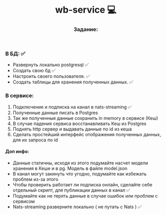 <!DOCTYPE html>
<header>
    <h1>
        wb-service &#128187
    </h1>
    <h3>
        Задание:
    </h3>
</header>
<body>
    <h3>
        В БД: &#9989;
    </h3>
    <ul>
        <li>Развернуть локально postgresql &#9989;</li>
        <li>Создать свою бд &#9989;</li>
        <li>Настроить своего пользователя. &#9989;</li>
        <li>Создать таблицы для хранения полученных данных. &#9989;</li>
    </ul> 
    <h3>
        В сервисе:
    </h3>
    <ol>
        <li>Подключение и подписка на канал в nats-streaming &#9989;</li>
        <li>Полученные данные писать в Postgres</li>
        <li>Так же полученные данные сохранить in memory в сервисе (Кеш)</li>
        <li>В случае падения сервиса восстанавливать Кеш из Postgres</li>
        <li>Поднять http сервер и выдавать данные по id из кеша</li>
        <li>Сделать простейший интерфейс отображения полученных данных, для их запроса по id</li>
    </ol>
    <h4>
        Доп инфо: 
    </h4>
    <ul>
        <li>Данные статичны, исходя из этого подумайте насчет модели хранения в Кеше и в pg. Модель в файле model.json</li>
        <li>В канал могут закинуть что угодно, подумайте как избежать проблем из-за этого</li>
        <li>Чтобы проверить работает ли подписка онлайн, сделайте себе отдельный скрипт, для публикации данных в канал &#9989;</li>
        <li>Подумайте как не терять данные в случае ошибок или проблем с сервисом</li>
        <li>Nats-streaming разверните локально ( не путать с Nats ) &#9989;</li>
    </ul>
</body>
